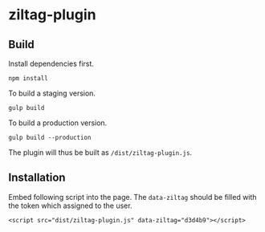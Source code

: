 # ziltag-plugin

## Build
Install dependencies first.

`npm install`

To build a staging version.

`gulp build`

To build a production version.

`gulp build --production`

The plugin will thus be built as `/dist/ziltag-plugin.js`.

## Installation

Embed following script into the page. The `data-ziltag` should be filled with the token which assigned to the user.

```
<script src="dist/ziltag-plugin.js" data-ziltag="d3d4b9"></script>
```
